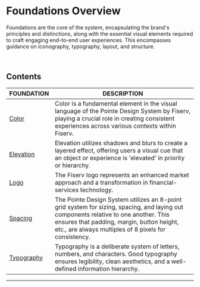 # Foundations Overview

Foundations are the core of the system, encapsulating the brand's principles and distinctions, along with the essential visual elements required to craft engaging end-to-end user experiences. This encompasses guidance on iconography, typography, layout, and structure.

</br>

## Contents

| FOUNDATION | DESCRIPTION |
| -------- | -------- |
| [Color](?path=docs/design-files/color.md)   | Color is a fundamental element in the visual language of the Pointe Design System by Fiserv, playing a crucial role in creating consistent experiences across various contexts within Fiserv.   |
| [Elevation](?path=docs/design-files/elevation.md)   | Elevation utilizes shadows and blurs to create a layered effect, offering users a visual cue that an object or experience is 'elevated' in priority or hierarchy.   |
| [Logo](?path=docs/design-files/logo.md)   | The Fiserv logo represents an enhanced market approach and a transformation in financial-services technology.   |
| [Spacing](?path=docs/design-files/spacing.md)  | The Pointe Design System utilizes an 8-point grid system for sizing, spacing, and laying out components relative to one another. This ensures that padding, margin, button height, etc., are always multiples of 8 pixels for consistency.   |
| [Typography](?path=docs/design-files/typography.md)   | Typography is a deliberate system of letters, numbers, and characters. Good typography ensures legibility, clean aesthetics, and a well-defined information hierarchy.   |
___

